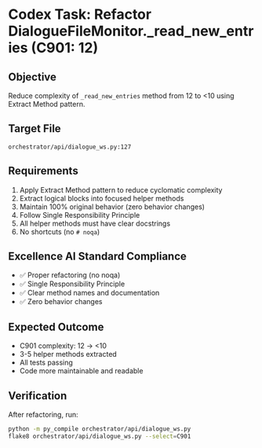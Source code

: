 # Codex Task: Refactor DialogueFileMonitor._read_new_entries (C901: 12)

## Objective
Reduce complexity of `_read_new_entries` method from 12 to <10 using Extract Method pattern.

## Target File
`orchestrator/api/dialogue_ws.py:127`

## Requirements
1. Apply Extract Method pattern to reduce cyclomatic complexity
2. Extract logical blocks into focused helper methods
3. Maintain 100% original behavior (zero behavior changes)
4. Follow Single Responsibility Principle
5. All helper methods must have clear docstrings
6. No shortcuts (no `# noqa`)

## Excellence AI Standard Compliance
- ✅ Proper refactoring (no noqa)
- ✅ Single Responsibility Principle
- ✅ Clear method names and documentation
- ✅ Zero behavior changes

## Expected Outcome
- C901 complexity: 12 → <10
- 3-5 helper methods extracted
- All tests passing
- Code more maintainable and readable

## Verification
After refactoring, run:
```bash
python -m py_compile orchestrator/api/dialogue_ws.py
flake8 orchestrator/api/dialogue_ws.py --select=C901
```
